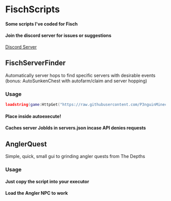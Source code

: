 # FischScripts
#### Some scripts I've coded for Fisch
#### Join the discord server for issues or suggestions
[Discord Server](https://discord.gg/fWncS2vFxn)

## FischServerFinder
Automatically server hops to find specific servers with desirable events (bonus: AutoSunkenChest with autofarm/claim and server hopping)
### Usage
```lua
loadstring(game:HttpGet("https://raw.githubusercontent.com/P3nguinMinecraft/FischScripts/main/fischserverfinder.lua"))()
```
#### Place inside autoexecute!
#### Caches server JobIds in servers.json incase API denies requests

## AnglerQuest
Simple, quick, small gui to grinding angler quests from The Depths
### Usage
#### Just copy the script into your executor

**Load the Angler NPC to work**

